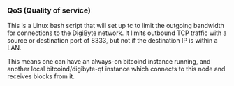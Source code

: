 ### QoS (Quality of service) ###

This is a Linux bash script that will set up tc to limit the outgoing bandwidth for connections to the DigiByte network. It limits outbound TCP traffic with a source or destination port of 8333, but not if the destination IP is within a LAN.

This means one can have an always-on bitcoind instance running, and another local bitcoind/digibyte-qt instance which connects to this node and receives blocks from it.
